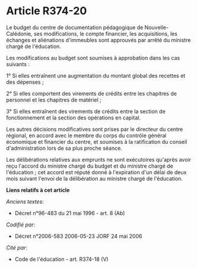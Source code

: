 # Article R374-20

Le budget du centre de documentation pédagogique de Nouvelle-Calédonie, ses modifications, le compte financier, les
acquisitions, les échanges et aliénations d'immeubles sont approuvés par arrêté du ministre chargé de l'éducation.

Les modifications au budget sont soumises à approbation dans les cas suivants :

1° Si elles entraînent une augmentation du montant global des recettes et des dépenses ;

2° Si elles comportent des virements de crédits entre les chapitres de personnel et les chapitres de matériel ;

3° Si elles entraînent des virements de crédits entre la section de fonctionnement et la section des opérations en capital.

Les autres décisions modificatives sont prises par le directeur du centre régional, en accord avec le membre du corps du
contrôle général économique et financier du centre, et soumises à la ratification du conseil d'administration lors de sa plus
proche séance.

Les délibérations relatives aux emprunts ne sont exécutoires qu'après avoir reçu l'accord du ministre chargé du budget et du
ministre chargé de l'éducation ; cet accord est réputé donné à l'expiration d'un délai de deux mois suivant l'envoi de la
délibération au ministre chargé de l'éducation.

**Liens relatifs à cet article**

_Anciens textes_:

  - Décret n°96-483 du 21 mai 1996 - art. 8 (Ab)

_Codifié par_:

  - Décret n°2006-583 2006-05-23 JORF 24 mai 2006

_Cité par_:

  - Code de l'éducation - art. R374-18 (V)

